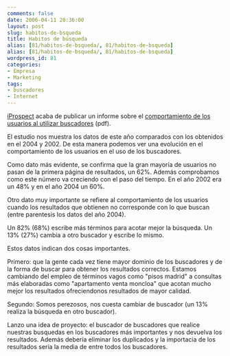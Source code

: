 ```yaml
---
comments: false
date: 2006-04-11 20:36:00
layout: post
slug: habitos-de-bsqueda
title: Habitos de búsqueda
alias: [81/habitos-de-bsqueda/, 81/habitos-de-bsqueda]
alias: [81/habitos-de-bsqueda/, 81/habitos-de-bsqueda]
wordpress_id: 81
categories:
- Empresa
- Marketing
tags:
- buscadores
- Internet
---
```


[iProspect](http://www.iprospect.com) acaba de publicar un informe sobre el [comportamiento de los usuarios al utilizar buscadores](http://www.iprospect.com/premiumPDFs/WhitePaper_2006_SearchEngineUserBehavior.pdf) (pdf).




	

El estudio nos muestra los datos de este año comparados con los obtenidos en el 2004 y 2002.  De esta manera podemos ver una evolución en el comportamiento de los usuarios en el uso de los buscadores.




	

Como dato más evidente, se confirma que la gran mayoría de usuarios no pasan de la primera página de resultados, un 62%.  Además comprobamos como este número va creciendo con el paso del tiempo.  En el año 2002 era un 48% y en el año 2004 un 60%.




	

Otro dato muy importante se refiere al comportamiento de los usuarios cuando los resultados que obtienen no corresponde con lo que buscan (entre parentesis los datos del año 2004).




	

Un 82% (68%) escribe más términos para acotar mejor la búsqueda.
Un 13% (27%) cambia a otro buscador y escribe lo mismo.




	

Estos datos indican dos cosas importantes.




	

Primero: que la gente cada vez tiene mayor dominio de los buscadores y de la forma de buscar para obtener los resultados correctos.  Estamos cambiando del empleo de términos vagos como "pisos madrid" a consultas más elaboradas como "apartamento venta moncloa" que acotan mucho mejor los resultados ofreciendonos resultados de mayor calidad.




	

Segundo: Somos perezosos, nos cuesta cambiar de buscador (un 13% realiza la búsqueda en otro buscador).




	

Lanzo una idea de proyecto: el buscador de buscadores que realice nuestras busquedas en los buscadores más importantes y nos devuelva los resultados.  Además debería eliminar los duplicados y la importacia de los resultados sería la media de entre todos los buscadores.

